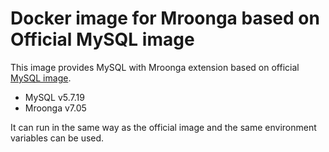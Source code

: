 # Docker image for Mroonga based on Official MySQL image

This image provides MySQL with Mroonga extension based on
official [MySQL image](https://hub.docker.com/_/mysql/).

* MySQL v5.7.19
* Mroonga v7.05

It can run in the same way as the official image and the same environment
variables can be used.

